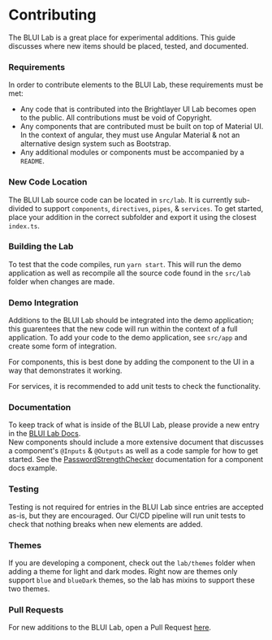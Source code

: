# Contributing

The BLUI Lab is a great place for experimental additions.  This guide discusses where new items should be placed, tested, and documented.

### Requirements

In order to contribute elements to the BLUI Lab, these requirements must be met: 

- Any code that is contributed into the Brightlayer UI Lab becomes open to the public.  All contributions must be void of Copyright. 
- Any components that are contributed must be built on top of Material UI.  In the context of angular, they must use Angular Material & not an alternative design system such as Bootstrap.
- Any additional modules or components must be accompanied by a `README`.

### New Code Location

The BLUI Lab source code can be located in `src/lab`.  It is currently sub-divided to support `components`, `directives`, `pipes`, & `services`.  To get started, place your addition in the correct subfolder and export it using the closest `index.ts`.

### Building the Lab

To test that the code compiles, run `yarn start`.  This will run the demo application as well as recompile all the source code found in the `src/lab` folder when changes are made. 

### Demo Integration

Additions to the BLUI Lab should be integrated into the demo application; this guarentees that the new code will run within the context of a full application.
To add your code to the demo application, see `src/app` and create some form of integration.

For components, this is best done by adding the component to the UI in a way that demonstrates it working. 

For services, it is recommended to add unit tests to check the functionality.  

### Documentation

To keep track of what is inside of the BLUI Lab, please provide a new entry in the [BLUI Lab Docs](`./docs/README.md`).  
New components should include a more extensive document that discusses a component's `@Inputs` & `@Outputs` as well as a code sample for how to get started. See the [PasswordStrengthChecker](`./docs/PasswordStrengthChecker.md`) documentation for a component docs example.


### Testing

Testing is not required for entries in the BLUI Lab since entries are accepted as-is, but they are encouraged.  Our CI/CD pipeline will run unit tests to check that nothing breaks when new elements are added.

### Themes

If you are developing a component, check out the `lab/themes` folder when adding a theme for light and dark modes.  Right now are themes only support `blue` and `blueDark` themes, so the lab has mixins to support these two themes.

### Pull Requests

For new additions to the BLUI Lab, open a Pull Request [here](https://github.com/etn-ccis/blui-angular-blui-lab/pulls).  


